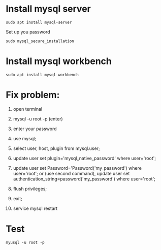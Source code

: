 Install mysql server
===================
```
sudo apt install mysql-server
```

Set up you password
```
sudo mysql_secure_installation
```

Install mysql workbench
===================
```
sudo apt install mysql-workbench
```

Fix problem:
===================
  1. open terminal
  2. mysql -u root -p (enter)
  3. enter your password
  4. use mysql;
  5. select user, host, plugin from mysql.user;
  6. update user set plugin='mysql_native_password' where user='root';

  7. update user set Password='Password('my_password') where user='root';
  or (use second command), 
     update user set authentication_string=password('my_password') where user='root'; 
  8. flush privileges;
  7. exit;
  8. service mysql restart

Test
====================
```
myusql -u root -p
```
